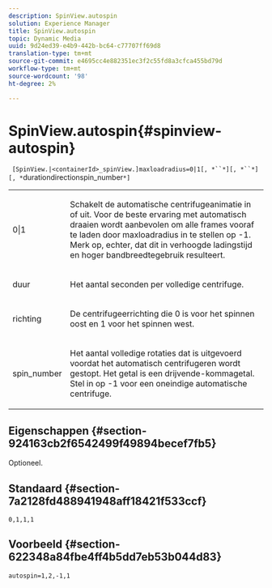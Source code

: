 ```yaml
---
description: SpinView.autospin
solution: Experience Manager
title: SpinView.autospin
topic: Dynamic Media
uuid: 9d24ed39-e4b9-442b-bc64-c77707ff69d8
translation-type: tm+mt
source-git-commit: e4695cc4e882351ec3f2c55fd8a3cfca455bd79d
workflow-type: tm+mt
source-wordcount: '98'
ht-degree: 2%

---
```



# SpinView.autospin{#spinview-autospin}

` [SpinView.|<containerId>_spinView.]maxloadradius=0|1[, *``*][, *``*][, *`durationdirectionspin_number`*]`

<table id="table_49FFD1BC53B846F09A6D214BC8C5C3FE"> 
 <tbody> 
  <tr> 
   <td colname="col1"> <p> <span class="codeph"> 0|1</span> </p> </td> 
   <td colname="col2"> <p> Schakelt de automatische centrifugeanimatie in of uit. Voor de beste ervaring met automatisch draaien wordt aanbevolen om alle frames vooraf te laden door <span class="codeph"> maxloadradius</span> in te stellen op <span class="codeph"> -1</span>. Merk op, echter, dat dit in verhoogde ladingstijd en hoger bandbreedtegebruik resulteert. </p> </td> 
  </tr> 
  <tr> 
   <td colname="col1"> <p><span class="codeph"><span class="varname"> duur</span></span> </p> </td> 
   <td colname="col2"> <p> Het aantal seconden per volledige centrifuge. </p> </td> 
  </tr> 
  <tr> 
   <td colname="col1"> <p> <span class="codeph"><span class="varname"> richting</span></span> </p> </td> 
   <td colname="col2"> <p> De centrifugeerrichting die <span class="codeph"> 0</span> is voor het spinnen oost en <span class="codeph"> 1</span> voor het spinnen west. </p> </td> 
  </tr> 
  <tr> 
   <td colname="col1"> <p> <span class="codeph"><span class="varname"> spin_number</span></span> </p> </td> 
   <td colname="col2"> <p> Het aantal volledige rotaties dat is uitgevoerd voordat het automatisch centrifugeren wordt gestopt. Het getal is een drijvende-kommagetal. Stel in op <span class="codeph"> -1</span> voor een oneindige automatische centrifuge. </p> </td> 
  </tr> 
 </tbody> 
</table>

## Eigenschappen {#section-924163cb2f6542499f49894becef7fb5}

Optioneel.

## Standaard {#section-7a2128fd488941948aff18421f533ccf}

`0,1,1,1`

## Voorbeeld {#section-622348a84fbe4ff4b5dd7eb53b044d83}

`autospin=1,2,-1,1`
